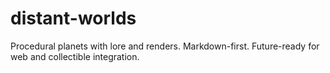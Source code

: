 # distant-worlds
Procedural planets with lore and renders. Markdown-first. Future-ready for web and collectible integration.
